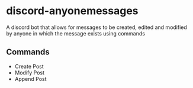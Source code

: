 # discord-anyonemessages
A discord bot that allows for messages to be created, edited and modified by anyone in which the message exists using commands

## Commands
- Create Post
- Modify Post
- Append Post
